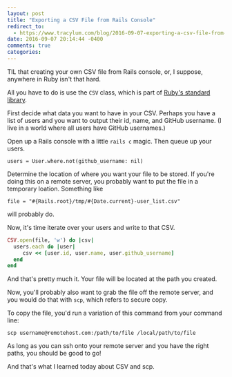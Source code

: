 ```yaml
---
layout: post
title: "Exporting a CSV File from Rails Console"
redirect_to:
  - https://www.tracylum.com/blog/2016-09-07-exporting-a-csv-file-from-rails-console/
date: 2016-09-07 20:14:44 -0400
comments: true
categories: 
---
```


TIL that creating your own CSV file from Rails console, or, I suppose,
anywhere in Ruby isn't that hard. 

All you have to do is use the `CSV` class, which is part of [Ruby's standard
library](http://ruby-doc.org/stdlib-2.0.0/libdoc/csv/rdoc/CSV.html).

First decide what data you want to have in your CSV. Perhaps you have a list
of users and you want to output their id, name, and GitHub username. (I live
in a world where all users have GitHub usernames.)

Open up a Rails console with a little `rails c` magic. Then queue up your
users. 

`users = User.where.not(github_username: nil)`

Determine the location of where you want your file to be stored. If you're
doing this on a remote server, you probably want to put the file in a
temporary loation. Something like

`file = "#{Rails.root}/tmp/#{Date.current}-user_list.csv"` 

will probably do. 

Now, it's time iterate over your users and write to that CSV.

```ruby
CSV.open(file, 'w') do |csv|
  users.each do |user|
     csv << [user.id, user.name, user.github_username]
  end
end
```

And that's pretty much it. Your file will be located at the path you
created. 

Now, you'll probably also want to grab the file off the remote server, and
you would do that with `scp`, which refers to secure copy.

To copy the file, you'd run a variation of this command from your command
line: 

`scp username@remotehost.com:/path/to/file /local/path/to/file`

As long as you can ssh onto your remote server and you have the right paths,
you should be good to go! 

And that's what I learned today about CSV and scp.

